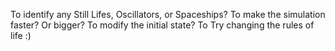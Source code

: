 To identify any Still Lifes, Oscillators, or Spaceships?
To make the simulation faster? Or bigger?
To  modify the initial state?
To Try changing the rules of life :)
